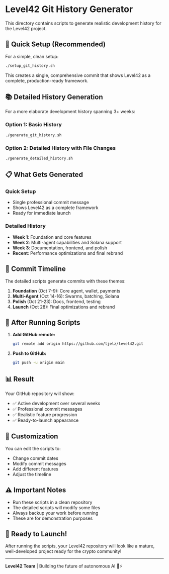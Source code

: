 # Level42 Git History Generator

This directory contains scripts to generate realistic development history for the Level42 project.

## 🚀 Quick Setup (Recommended)

For a simple, clean setup:

```bash
./setup_git_history.sh
```

This creates a single, comprehensive commit that shows Level42 as a complete, production-ready framework.

## 📚 Detailed History Generation

For a more elaborate development history spanning 3+ weeks:

### Option 1: Basic History
```bash
./generate_git_history.sh
```

### Option 2: Detailed History with File Changes
```bash
./generate_detailed_history.sh
```

## 📋 What Gets Generated

### Quick Setup
- Single professional commit message
- Shows Level42 as a complete framework
- Ready for immediate launch

### Detailed History
- **Week 1**: Foundation and core features
- **Week 2**: Multi-agent capabilities and Solana support
- **Week 3**: Documentation, frontend, and polish
- **Recent**: Performance optimizations and final rebrand

## 🎯 Commit Timeline

The detailed scripts generate commits with these themes:

1. **Foundation** (Oct 7-9): Core agent, wallet, payments
2. **Multi-Agent** (Oct 14-16): Swarms, batching, Solana
3. **Polish** (Oct 21-23): Docs, frontend, testing
4. **Launch** (Oct 28): Final optimizations and rebrand

## 🔧 After Running Scripts

1. **Add GitHub remote:**
   ```bash
   git remote add origin https://github.com/tjelz/level42.git
   ```

2. **Push to GitHub:**
   ```bash
   git push -u origin main
   ```

## 📊 Result

Your GitHub repository will show:
- ✅ Active development over several weeks
- ✅ Professional commit messages
- ✅ Realistic feature progression
- ✅ Ready-to-launch appearance

## 🎨 Customization

You can edit the scripts to:
- Change commit dates
- Modify commit messages
- Add different features
- Adjust the timeline

## ⚠️ Important Notes

- Run these scripts in a clean repository
- The detailed scripts will modify some files
- Always backup your work before running
- These are for demonstration purposes

## 🚀 Ready to Launch!

After running the scripts, your Level42 repository will look like a mature, well-developed project ready for the crypto community!

---

**Level42 Team** | Building the future of autonomous AI 🤖⚡
